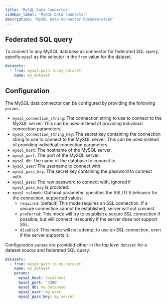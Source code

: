 ```yaml
---
title: 'MySQL Data Connector'
sidebar_label: 'MySQL Data Connector'
description: 'MySQL Data Connector Documentation'
---
```


## Federated SQL query

To connect to any MySQL database as connector for federated SQL query, specify `mysql` as the selector in the `from` value for the dataset.

```yaml
datasets:
  - from: mysql:path.to.my_dataset
    name: my_dataset
```

## Configuration

The MySQL data connector can be configured by providing the following `params`:

- `mysql_connection_string`: The connection string to use to connect to the MySQL server. This can be used instead of providing individual connection parameters.
- `mysql_connection_string_key`: The secret key containing the connection string to use to connect to the MySQL server. This can be used instead of providing individual connection parameters.
- `mysql_host`: The hostname of the MySQL server.
- `mysql_port`: The port of the MySQL server.
- `mysql_db`: The name of the database to connect to.
- `mysql_user`: The username to connect with.
- `mysql_pass_key`: The secret key containing the password to connect with.
- `mysql_pass`: The raw password to connect with, ignored if `mysql_pass_key` is provided.
- `mysql_sslmode`: Optional parameter, specifies the SSL/TLS behavior for the connection, supported values:
  - `required`: (default) This mode requires an SSL connection. If a secure connection cannot be established, server will not connect.
  - `preferred`: This mode will try to establish a secure SSL connection if possible, but will connect insecurely if the server does not support SSL.
  - `disabled`: This mode will not attempt to use an SSL connection, even if the server supports it.

Configuration `params` are provided either in the top level `dataset` for a dataset source and federated SQL query.

```yaml
datasets:
  - from: mysql:path.to.my_dataset
    name: my_dataset
    params:
      mysql_host: localhost
      mysql_port: '3306'
      mysql_db: my_database
      mysql_user: my_user
      mysql_pass_key: my_secret
```
